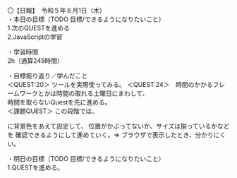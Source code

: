 〇【日報】　令和５年６月1日（木）  
・本日の目標（TODO 目標/できるようになりたいこと）  
1.次のQUESTを進める  
2.JavaScriptの学習 　 

・学習時間  
2h（通算249時間）  
  
・目標振り返り／学んだこと  
＜QUEST:20＞  ツールを実際使ってみる。
＜QUEST:24＞　時間のかかるフレームワークとかは時間の取れる土曜日にまわして、  
              時間を取らないQuestを先に進める。  
＜課題QUEST＞ この段階では、<div>に背景色をあえて設定して、 位置がかぶってないか、サイズは揃っているかなどを
              確認できるようにして進めていく。⇒ ブラウザで表示したとき、分かりにくい。  

・明日の目標（TODO 目標/できるようになりたいこと）  
1.QUESTを進める。  


